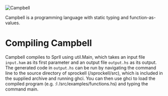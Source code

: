 ![Campbell](http://public.pieterbos.me/campbell.png)

Campbell is a programming language with static typing and function-as-values.

# Compiling Campbell
Campbell compiles to SprIl using util.Main, which takes an input file ```input.ham``` as its first parameter and an output
file ```output.hs``` as its output. The generated code in ```output.hs``` can be run by navigating the command line to
the source directory of sprockell (/sprockell/src), which is included in the supplied archive and running ghci. You
can then use ghci to load the compiled program (e.g. :l /src/examples/functions.hs) and typing the command main.